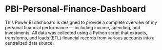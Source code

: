 # PBI-Personal-Finance-Dashboard
This Power BI dashboard is designed to provide a complete overview of my personal financial performance — including income, spending, and investments. All data was collected using a Python script that extracts, transforms, and loads (ETL) financial records from various accounts into a centralized data source.
